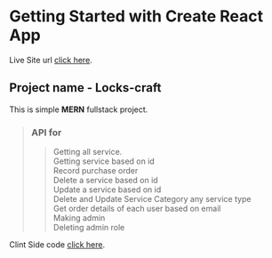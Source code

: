 # Getting Started with Create React App

Live Site url [click here](https://locks-draft.netlify.app/).

## Project name - Locks-craft

This is simple **MERN** fullstack project.  


> ### API for
>> Getting all service.  
>> Getting service based on id  
>> Record purchase order  
>> Delete a service based on id  
>> Update a service based on id  
>> Delete and Update Service Category any service type  
>> Get order details of each user based on email  
>> Making admin  
>> Deleting admin role  




Clint Side code [click here](https://github.com/Oshan12345/locks-craft-client).
